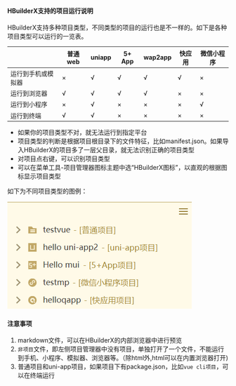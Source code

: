 #### HBuilderX支持的项目运行说明

HBuilderX支持多种项目类型，不同类型的项目的运行也是不一样的。如下是各种项目类型可以运行的一览表。

|                       | 普通web | uniapp | 5+ App| wap2app | 快应用 | 微信小程序 |
| --------------------- | ------- | ------ | ---------- | ------- | ------ | ---------- |
| 运行到手机或模拟器 | ×       | √      | √          | √       | √      | ×          |
| 运行到浏览器           | √       | √      | √          | √       | ×      | ×          |
| 运行到小程序           | ×       | √      | ×          | ×       | ×      | √          |
| 运行到终端          | √      | √      | ×          | ×       | ×      | ×          |

- 如果你的项目类型不对，就无法运行到指定平台
- 项目类型的判断是根据项目根目录下的文件特征，比如manifest.json。如果导入HBuilderX的项目多了一层父目录，就无法识别正确的项目类型
- 对项目点右键，可以识别项目类型
- 可以在菜单工具-项目管理器图标主题中选“HBuilderX图标”，以直观的根据图标显示项目类型

如下为不同项目类型的图例：

<img src="/static/snapshots/tutorial/ProjectType.png" />

#### 注意事项

1. markdown文件，可以在HBuilderX的内部浏览器中进行预览
2. `非项目`文件，即左侧项目管理器中没有项目，单独打开了一个文件，不能运行到手机、小程序、模拟器、浏览器等。（除html外,html可以在内置浏览器打开)
3.  普通项目和uni-app项目，如果项目下有package.json，比如`vue cli项目`，可以在终端运行